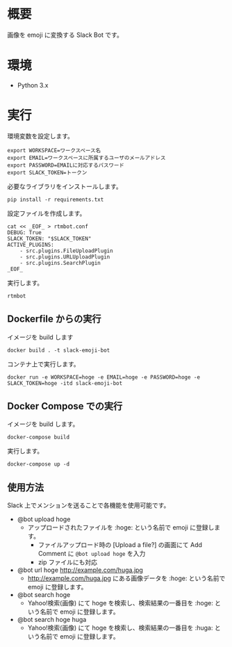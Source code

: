 # 概要

画像を emoji に変換する Slack Bot です。

# 環境

- Python 3.x

# 実行

環境変数を設定します。

```
export WORKSPACE=ワークスペース名
export EMAIL=ワークスペースに所属するユーザのメールアドレス
export PASSWORD=EMAILに対応するパスワード
export SLACK_TOKEN=トークン
```

必要なライブラリをインストールします。

```
pip install -r requirements.txt
```

設定ファイルを作成します。

```
cat << _EOF_ > rtmbot.conf
DEBUG: True
SLACK_TOKEN: "$SLACK_TOKEN"
ACTIVE_PLUGINS:
    - src.plugins.FileUploadPlugin
    - src.plugins.URLUploadPlugin
    - src.plugins.SearchPlugin
_EOF_
```

実行します。

```
rtmbot
```

## Dockerfile からの実行

イメージを build します

```
docker build . -t slack-emoji-bot
```

コンテナ上で実行します。

```
docker run -e WORKSPACE=hoge -e EMAIL=hoge -e PASSWORD=hoge -e SLACK_TOKEN=hoge -itd slack-emoji-bot
```

## Docker Compose での実行

イメージを build します。

```
docker-compose build
```

実行します。

```
docker-compose up -d
```

## 使用方法

Slack 上でメンションを送ることで各機能を使用可能です。

- @bot upload hoge
    - アップロードされたファイルを :hoge: という名前で emoji に登録します。
        - ファイルアップロード時の [Upload a file?] の画面にて Add Comment に `@bot upload hoge` を入力
        - zip ファイルにも対応
- @bot url hoge http://example.com/huga.jpg
    - http://example.com/huga.jpg にある画像データを :hoge: という名前で emoji に登録します。
- @bot search hoge
    - Yahoo!検索(画像) にて hoge を検索し、検索結果の一番目を :hoge: という名前で emoji に登録します。
- @bot search hoge huga
    - Yahoo!検索(画像) にて hoge を検索し、検索結果の一番目を :huga: という名前で emoji に登録します。
